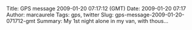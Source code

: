 Title: GPS message 2009-01-20 07:17:12 (GMT)
Date: 2009-01-20 07:17
Author: marcaurele
Tags: gps, twitter
Slug: gps-message-2009-01-20-071712-gmt
Summary: My 1st night alone in my van, with thous...

<div id="gmap_20090119_231712" class="gmap"></div><script type="text/javascript">var gmap_20090119_231712={latitude:-41.8217,longitude:172.812,date:"2009-01-20 07:17:12 GMT",message:"My 1st night alone in my van, with thousands of sandflies, before tramping during 3 days around Nelson lakes."};</script><script type="text/javascript" src="http://maps.google.com/maps?file=api&v=2&key=ABQIAAAAQAIOvERX26PIpIrh8sl_gRTtWEQBmOtJcMt1yzdnv7RWxqz1XxS_KYfmkM8Ye2Ypnzn4_F4H1HTKLQ"></script><script type="text/javascript" src="/sites/shakeyourlife.com/themes/syl_1_0/js/syl_googlemaps.js"></script></div>
